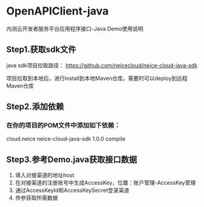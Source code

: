 # OpenAPIClient-java

内测云开发者服务平台应用程序接口-Java Demo使用说明

## Step1.获取sdk文件

java sdk项目拉取路径：
https://github.com/neicecloud/neice-cloud-java-sdk

项目拉取到本地后，进行install到本地Maven仓库，需要时可以deploy到远程Maven仓库

## Step2.添加依赖

### 在你的项目的POM文件中添加如下依赖：

<dependency>
<groupId>cloud.neice</groupId>
<artifactId>neice-cloud-java-sdk</artifactId>
<version>1.0.0</version>
<scope>compile</scope>
</dependency>

## Step3.参考Demo.java获取接口数据

1. 填入对接渠道的地址host
2. 在对接渠道的注册账号中生成AccessKey，位置：账户管理-AccessKey管理
3. 通过AccessKeyId和AccessKeySecret登录渠道
4. 传参获取所需数据